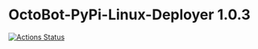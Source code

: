 # OctoBot-PyPi-Linux-Deployer 1.0.3
[![Actions Status](https://github.com/Drakkar-Software/OctoBot-PyPi-Linux-Deployer/workflows/Docker%20Image%20CI/badge.svg)](https://github.com/Drakkar-Software/OctoBot-PyPi-Linux-Deployer/actions)
